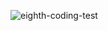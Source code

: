 ![eighth-coding-test](https://user-images.githubusercontent.com/55650732/188900971-aa662c22-034f-42d4-8e4a-e3bc54e4a54d.png)
